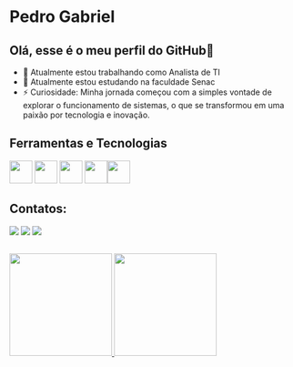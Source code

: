 # Pedro Gabriel
## Olá, esse é o meu perfil do GitHub👋
- 🔭 Atualmente estou trabalhando como Analista de TI
- 🌱 Atualmente estou estudando na faculdade Senac
- ⚡ Curiosidade: Minha jornada começou com a simples vontade de explorar o funcionamento de sistemas, o que se transformou em uma paixão por tecnologia e inovação.

## Ferramentas e Tecnologias
<img src="https://cdn.jsdelivr.net/gh/devicons/devicon@latest/icons/git/git-plain.svg" width="40" height="40"/> <img src="https://cdn.jsdelivr.net/gh/devicons/devicon@latest/icons/css3/css3-original-wordmark.svg" width="40" height="40"/> 
<img src="https://cdn.jsdelivr.net/gh/devicons/devicon@latest/icons/html5/html5-original-wordmark.svg" width="40" height="40"/> <img src="https://cdn.jsdelivr.net/gh/devicons/devicon@latest/icons/javascript/javascript-original.svg" width="40" height="40"/><img src="https://cdn.jsdelivr.net/gh/devicons/devicon@latest/icons/java/java-plain.svg" width="40" height="40"/>

## Contatos:

<div>
<a href="https://www.instagram.com/taldo_pedrogs" target="_blank"><img loading="lazy" src="https://img.shields.io/badge/-Instagram-%23E4405F?style=for-the-badge&logo=instagram&logoColor=white" target="_blank"></a>
<a href = "mailto:pedro.gsilva0108@gmail.com"><img loading="lazy" src="https://img.shields.io/badge/Gmail-D14836?style=for-the-badge&logo=gmail&logoColor=white" target="_blank"></a>
<a href="www.linkedin.com/in/pedro-gabriel-052a3125a" target="_blank"><img loading="lazy" src="https://img.shields.io/badge/-LinkedIn-%230077B5?style=for-the-badge&logo=linkedin&logoColor=white" target="_blank"></a>   
</div>

##
<div>
<a href="(https://github.com/PedroGS00)">
<img loading="lazy" height="180em" src="https://github-readme-stats.vercel.app/api/top-langs/?username=PedroGS00&layout=compact&langs_count=7&theme=dracula"/>
<img loading="lazy" height="180em" src="https://github-readme-stats.vercel.app/api?username=PedroGS00&show_icons=true&theme=dracula&include_all_commits=true&count_private=true"/>
</div>          
          


          
                    
                              

          
